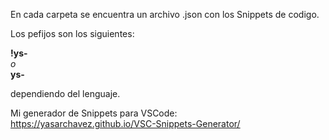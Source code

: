 En cada carpeta se encuentra un archivo .json con los Snippets de codigo.

Los pefijos son los siguientes:

**!ys-**  
*o*  
**ys-**

dependiendo del lenguaje.

Mi generador de Snippets para VSCode:  
https://yasarchavez.github.io/VSC-Snippets-Generator/